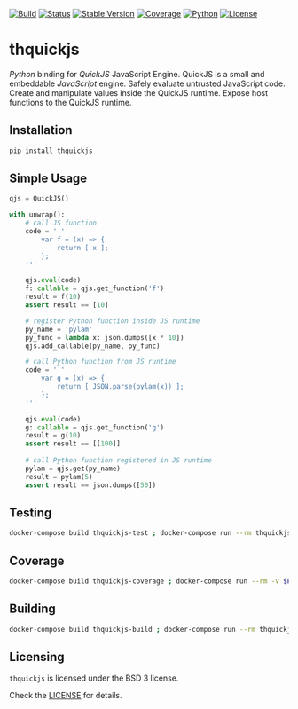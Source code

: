 [![Build][build-image]]()
[![Status][status-image]][pypi-project-url]
[![Stable Version][stable-ver-image]][pypi-project-url]
[![Coverage][coverage-image]]()
[![Python][python-ver-image]][pypi-project-url]
[![License][bsd3-image]][bsd3-url]


# thquickjs

*Python* binding for *QuickJS* JavaScript Engine.
QuickJS is a small and embeddable *JavaScript* engine. 
Safely evaluate untrusted JavaScript code. 
Create and manipulate values inside the QuickJS runtime. 
Expose host functions to the QuickJS runtime.


## Installation

```bash
pip install thquickjs
```


## Simple Usage

```python
qjs = QuickJS()

with unwrap():
    # call JS function
    code = '''
        var f = (x) => {
            return [ x ];
        };
    '''

    qjs.eval(code)
    f: callable = qjs.get_function('f')
    result = f(10)
    assert result == [10]

    # register Python function inside JS runtime
    py_name = 'pylam'
    py_func = lambda x: json.dumps([x * 10])
    qjs.add_callable(py_name, py_func)

    # call Python function from JS runtime
    code = '''
        var g = (x) => {
            return [ JSON.parse(pylam(x)) ];
        };
    '''

    qjs.eval(code)
    g: callable = qjs.get_function('g')
    result = g(10)
    assert result == [[100]]
    
    # call Python function registered in JS runtime
    pylam = qjs.get(py_name)
    result = pylam(5)
    assert result == json.dumps([50])
```


## Testing
```bash
docker-compose build thquickjs-test ; docker-compose run --rm thquickjs-test
```


## Coverage

```bash
docker-compose build thquickjs-coverage ; docker-compose run --rm -v $PWD:/test thquickjs-coverage
```


## Building
```bash
docker-compose build thquickjs-build ; docker-compose run --rm thquickjs-build
```


## Licensing

`thquickjs` is licensed under the BSD 3 license.

Check the [LICENSE](https://opensource.org/licenses/BSD-3-Clause) for details.


<!-- Badges -->
[bsd3-image]: https://img.shields.io/badge/License-BSD_3--Clause-blue.svg
[bsd3-url]: https://opensource.org/licenses/BSD-3-Clause
[build-image]: https://img.shields.io/gitlab/pipeline-status/tangledlabs/thquickjs?branch=main
[coverage-image]: https://img.shields.io/gitlab/pipeline-coverage/tangledlabs/thquickjs?branch=main

[pypi-project-url]: https://pypi.org/project/thquickjs/
[stable-ver-image]: https://img.shields.io/pypi/v/thquickjs?label=stable
[python-ver-image]: https://img.shields.io/pypi/pyversions/thquickjs.svg?logo=python&logoColor=FBE072
[status-image]: https://img.shields.io/pypi/status/thquickjs.svg
